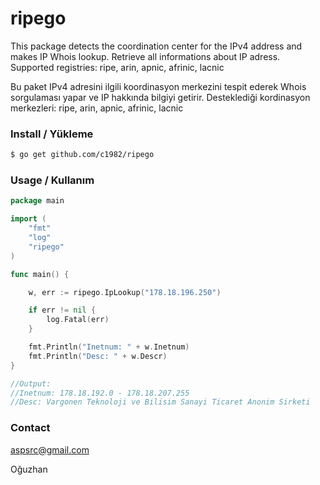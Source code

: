 # ripego

This package detects the coordination center for the IPv4 address and makes IP Whois lookup. Retrieve all informations about IP adress. Supported registries: ripe, arin, apnic, afrinic, lacnic


Bu paket IPv4 adresini ilgili koordinasyon merkezini tespit ederek Whois sorgulaması yapar ve IP hakkında bilgiyi getirir. Desteklediği kordinasyon merkezleri: ripe, arin, apnic, afrinic, lacnic


### Install / Yükleme

```bash
$ go get github.com/c1982/ripego
```

### Usage / Kullanım

```go
package main

import (
	"fmt"
	"log"
	"ripego"
)

func main() {

	w, err := ripego.IpLookup("178.18.196.250")

	if err != nil {
		log.Fatal(err)
	}

	fmt.Println("Inetnum: " + w.Inetnum)
	fmt.Println("Desc: " + w.Descr)
}

//Output:
//Inetnum: 178.18.192.0 - 178.18.207.255
//Desc: Vargonen Teknoloji ve Bilisim Sanayi Ticaret Anonim Sirketi
```

### Contact

aspsrc@gmail.com

Oğuzhan
